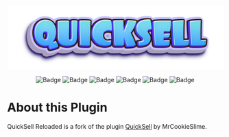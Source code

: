 ![quicksell](https://raw.githubusercontent.com/CCMG-Minecraft/QuickSellReloaded/2a940e0ae7258f6ed73dfda7f6a17ef9078602ae/.github/readme/name.png)
<div style="text-align: center;">
<img src="https://img.shields.io/github/workflow/status/CCMG-Minecraft/QuickSellReloaded/Java%20CI?style=for-the-badge" alt="Badge">
<img alt="Badge" src="https://img.shields.io/github/v/release/CCMG-Minecraft/QuickSellReloaded?style=for-the-badge">
<img alt="Badge" src="https://img.shields.io/github/issues/CCMG-Minecraft/QuickSellReloaded?style=for-the-badge">
<img alt="Badge" src="https://img.shields.io/github/license/CCMG-Minecraft/QuickSellReloaded?style=for-the-badge">
<img alt="Badge" src="https://img.shields.io/badge/Minecraft%20Version-1.16-darkgreen?style=for-the-badge">
<img alt="Badge" src="https://img.shields.io/badge/Requires-PaperMC-blue?style=for-the-badge">
</div>

# About this Plugin
QuickSell Reloaded is a fork of the plugin [QuickSell](https://github.com/TheBusyBiscuit/QuickSell) by MrCookieSlime.
